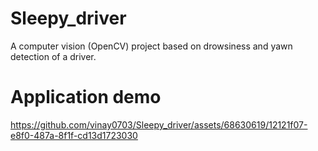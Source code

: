 # Sleepy_driver
A computer vision (OpenCV) project based on drowsiness and yawn detection of a driver.

# Application demo

https://github.com/vinay0703/Sleepy_driver/assets/68630619/12121f07-e8f0-487a-8f1f-cd13d1723030



